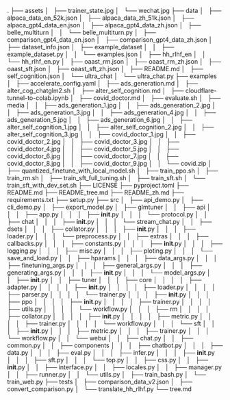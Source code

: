 .
├── assets
│   ├── trainer_state.jpg
│   └── wechat.jpg
├── data
│   ├── alpaca_data_en_52k.json
│   ├── alpaca_data_zh_51k.json
│   ├── alpaca_gpt4_data_en.json
│   ├── alpaca_gpt4_data_zh.json
│   ├── belle_multiturn
│   │   └── belle_multiturn.py
│   ├── comparison_gpt4_data_en.json
│   ├── comparison_gpt4_data_zh.json
│   ├── dataset_info.json
│   ├── example_dataset
│   │   ├── example_dataset.py
│   │   └── examples.json
│   ├── hh_rlhf_en
│   │   └── hh_rlhf_en.py
│   ├── oaast_rm.json
│   ├── oaast_rm_zh.json
│   ├── oaast_sft.json
│   ├── oaast_sft_zh.json
│   ├── README.md
│   ├── self_cognition.json
│   └── ultra_chat
│       └── ultra_chat.py
├── examples
│   ├── accelerate_config.yaml
│   ├── ads_generation.md
│   ├── alter_cog_chatglm2.sh
│   ├── alter_self_cognition.md
│   ├── cloudflare-tunnel-to-colab.ipynb
│   ├── covid_doctor.md
│   ├── evaluate.sh
│   ├── media
│   │   ├── ads_generation_1.jpg
│   │   ├── ads_generation_2.jpg
│   │   ├── ads_generation_3.jpg
│   │   ├── ads_generation_4.jpg
│   │   ├── ads_generation_5.jpg
│   │   ├── ads_generation_6.jpg
│   │   ├── alter_self_cognition_1.jpg
│   │   ├── alter_self_cognition_2.jpg
│   │   ├── alter_self_cognition_3.jpg
│   │   ├── covid_doctor_1.jpg
│   │   ├── covid_doctor_2.jpg
│   │   ├── covid_doctor_3.jpg
│   │   ├── covid_doctor_4.jpg
│   │   ├── covid_doctor_5.jpg
│   │   ├── covid_doctor_6.jpg
│   │   ├── covid_doctor_7.jpg
│   │   ├── covid_doctor_8.jpg
│   │   ├── covid_doctor_9.jpg
│   │   └── covid.zip
│   ├── quantized_finetune_with_local_model.sh
│   ├── train_ppo.sh
│   ├── train_rm.sh
│   ├── train_sft_full_tuning.sh
│   ├── train_sft.sh
│   └── train_sft_with_dev_set.sh
├── LICENSE
├── pyproject.toml
├── README.md
├── README_tree.md
├── README_zh.md
├── requirements.txt
├── setup.py
├── src
│   ├── api_demo.py
│   ├── cli_demo.py
│   ├── export_model.py
│   ├── glmtuner
│   │   ├── api
│   │   │   ├── app.py
│   │   │   ├── __init__.py
│   │   │   └── protocol.py
│   │   ├── chat
│   │   │   ├── __init__.py
│   │   │   └── stream_chat.py
│   │   ├── dsets
│   │   │   ├── collator.py
│   │   │   ├── __init__.py
│   │   │   ├── loader.py
│   │   │   └── preprocess.py
│   │   ├── extras
│   │   │   ├── callbacks.py
│   │   │   ├── constants.py
│   │   │   ├── __init__.py
│   │   │   ├── logging.py
│   │   │   ├── misc.py
│   │   │   ├── ploting.py
│   │   │   └── save_and_load.py
│   │   ├── hparams
│   │   │   ├── data_args.py
│   │   │   ├── finetuning_args.py
│   │   │   ├── general_args.py
│   │   │   ├── generating_args.py
│   │   │   ├── __init__.py
│   │   │   └── model_args.py
│   │   ├── __init__.py
│   │   ├── tuner
│   │   │   ├── core
│   │   │   │   ├── adapter.py
│   │   │   │   ├── __init__.py
│   │   │   │   ├── loader.py
│   │   │   │   ├── parser.py
│   │   │   │   └── trainer.py
│   │   │   ├── __init__.py
│   │   │   ├── ppo
│   │   │   │   ├── __init__.py
│   │   │   │   ├── trainer.py
│   │   │   │   ├── utils.py
│   │   │   │   └── workflow.py
│   │   │   ├── rm
│   │   │   │   ├── collator.py
│   │   │   │   ├── __init__.py
│   │   │   │   ├── metric.py
│   │   │   │   ├── trainer.py
│   │   │   │   └── workflow.py
│   │   │   └── sft
│   │   │       ├── __init__.py
│   │   │       ├── metric.py
│   │   │       ├── trainer.py
│   │   │       └── workflow.py
│   │   └── webui
│   │       ├── chat.py
│   │       ├── common.py
│   │       ├── components
│   │       │   ├── chatbot.py
│   │       │   ├── data.py
│   │       │   ├── eval.py
│   │       │   ├── infer.py
│   │       │   ├── __init__.py
│   │       │   ├── sft.py
│   │       │   └── top.py
│   │       ├── css.py
│   │       ├── __init__.py
│   │       ├── interface.py
│   │       ├── locales.py
│   │       ├── manager.py
│   │       ├── runner.py
│   │       └── utils.py
│   ├── train_bash.py
│   └── train_web.py
├── tests
│   ├── comparison_data_v2.json
│   ├── convert_comparison.py
│   └── translate_hh_rlhf.py
└── tree.md
